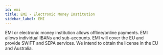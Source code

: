 ```yaml
---
id: emi
title: EMI - Electronic Money Institution
sidebar_label: EMI
---
```


EMI or electronic money institution allows offline/online payments. EMI allows individual IBANs and sub-accounts. EMI will cover the EU and provide SWIFT and SEPA services. We intend to obtain the license in the EU and Australia.
